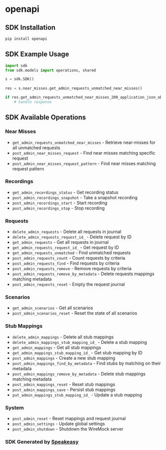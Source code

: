 # openapi

<!-- Start SDK Installation -->
## SDK Installation

```bash
pip install openapi
```
<!-- End SDK Installation -->

<!-- Start SDK Example Usage -->
## SDK Example Usage

```python
import sdk
from sdk.models import operations, shared

s = sdk.SDK()
    
res = s.near_misses.get_admin_requests_unmatched_near_misses()

if res.get_admin_requests_unmatched_near_misses_200_application_json_object is not None:
    # handle response
```
<!-- End SDK Example Usage -->

<!-- Start SDK Available Operations -->
## SDK Available Operations

### Near Misses

* `get_admin_requests_unmatched_near_misses` - Retrieve near-misses for all unmatched requests
* `post_admin_near_misses_request` - Find near misses matching specific request
* `post_admin_near_misses_request_pattern` - Find near misses matching request pattern

### Recordings

* `get_admin_recordings_status` - Get recording status
* `post_admin_recordings_snapshot` - Take a snapshot recording
* `post_admin_recordings_start` - Start recording
* `post_admin_recordings_stop` - Stop recording

### Requests

* `delete_admin_requests` - Delete all requests in journal
* `delete_admin_requests_request_id_` - Delete request by ID
* `get_admin_requests` - Get all requests in journal
* `get_admin_requests_request_id_` - Get request by ID
* `get_admin_requests_unmatched` - Find unmatched requests
* `post_admin_requests_count` - Count requests by criteria
* `post_admin_requests_find` - Find requests by criteria
* `post_admin_requests_remove` - Remove requests by criteria
* `post_admin_requests_remove_by_metadata` - Delete requests mappings matching metadata
* `post_admin_requests_reset` - Empty the request journal

### Scenarios

* `get_admin_scenarios` - Get all scenarios
* `post_admin_scenarios_reset` - Reset the state of all scenarios

### Stub Mappings

* `delete_admin_mappings` - Delete all stub mappings
* `delete_admin_mappings_stub_mapping_id_` - Delete a stub mapping
* `get_admin_mappings` - Get all stub mappings
* `get_admin_mappings_stub_mapping_id_` - Get stub mapping by ID
* `post_admin_mappings` - Create a new stub mapping
* `post_admin_mappings_find_by_metadata` - Find stubs by matching on their metadata
* `post_admin_mappings_remove_by_metadata` - Delete stub mappings matching metadata
* `post_admin_mappings_reset` - Reset stub mappings
* `post_admin_mappings_save` - Persist stub mappings
* `put_admin_mappings_stub_mapping_id_` - Update a stub mapping

### System

* `post_admin_reset` - Reset mappings and request journal
* `post_admin_settings` - Update global settings
* `post_admin_shutdown` - Shutdown the WireMock server

<!-- End SDK Available Operations -->

### SDK Generated by [Speakeasy](https://docs.speakeasyapi.dev/docs/using-speakeasy/client-sdks)
